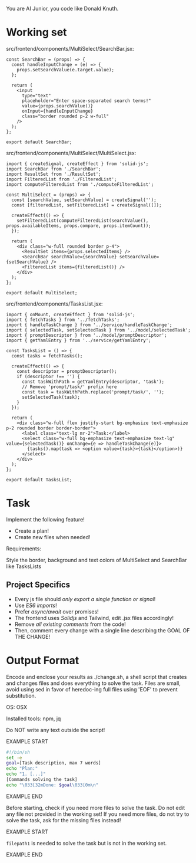 You are AI Junior, you code like Donald Knuth.
# Working set

src/frontend/components/MultiSelect/SearchBar.jsx:
```
const SearchBar = (props) => {
  const handleInputChange = (e) => {
    props.setSearchValue(e.target.value);
  };

  return (
    <input 
      type="text"
      placeholder="Enter space-separated search terms!"
      value={props.searchValue()}
      onInput={handleInputChange}
      class="border rounded p-2 w-full"
    />
  );
};

export default SearchBar;

```

src/frontend/components/MultiSelect/MultiSelect.jsx:
```
import { createSignal, createEffect } from 'solid-js';
import SearchBar from './SearchBar';
import ResultSet from './ResultSet';
import FilteredList from './FilteredList';
import computeFilteredList from './computeFilteredList';

const MultiSelect = (props) => {
  const [searchValue, setSearchValue] = createSignal('');
  const [filteredList, setFilteredList] = createSignal([]);

  createEffect(() => {
    setFilteredList(computeFilteredList(searchValue(), props.availableItems, props.compare, props.itemCount));
  });

  return (
    <div class="w-full rounded border p-4">
      <ResultSet items={props.selectedItems} />
      <SearchBar searchValue={searchValue} setSearchValue={setSearchValue} />
      <FilteredList items={filteredList()} />
    </div>
  );
};

export default MultiSelect;

```

src/frontend/components/TasksList.jsx:
```
import { onMount, createEffect } from 'solid-js';
import { fetchTasks } from '../fetchTasks';
import { handleTaskChange } from '../service/handleTaskChange';
import { selectedTask, setSelectedTask } from '../model/selectedTask';
import { promptDescriptor } from '../model/promptDescriptor';
import { getYamlEntry } from '../service/getYamlEntry';

const TasksList = () => {
  const tasks = fetchTasks();

  createEffect(() => {
    const descriptor = promptDescriptor();
    if (descriptor !== '') {
      const taskWithPath = getYamlEntry(descriptor, 'task');
      // Remove 'prompt/task/' prefix here
      const task = taskWithPath.replace('prompt/task/', '');
      setSelectedTask(task);
    }
  });

  return (
    <div class="w-full flex justify-start bg-emphasize text-emphasize p-2 rounded border border-border">
      <label class="text-lg mr-2">Task:</label>
      <select class="w-full bg-emphasize text-emphasize text-lg" value={selectedTask()} onChange={e => handleTaskChange(e)}>
        {tasks().map(task => <option value={task}>{task}</option>)}
      </select>
    </div>
  );
};

export default TasksList;

```


# Task

Implement the following feature!

- Create a plan!
- Create new files when needed!

Requirements:

Style the border, background and text colors of MultiSelect and SearchBar like TasksLists



## Project Specifics

- Every js file should *only export a single function or signal*!
- Use *ES6 imports*!
- Prefer *async/await* over promises!
- The frontend uses *Solidjs* and Tailwind, edit .jsx files accordingly!
- Remove _all existing comments_ from the code!
- Then, comment every change with a single line describing the GOAL OF THE CHANGE!


# Output Format

Encode and enclose your results as ./change.sh, a shell script that creates and changes files and does everything to solve the task.
Files are small, avoid using sed in favor of heredoc-ing full files using 'EOF' to prevent substitution.

OS: OSX

Installed tools: npm, jq


Do NOT write any text outside the script!

EXAMPLE START

```sh
#!/bin/sh
set -e
goal=[Task description, max 7 words]
echo "Plan:"
echo "1. [...]"
[Commands solving the task]
echo "\033[32mDone: $goal\033[0m\n"
```

EXAMPLE END

Before starting, check if you need more files to solve the task.
Do not edit any file not provided in the working set!
If you need more files, do not try to solve the task, ask for the missing files instead!

EXAMPLE START

`filepath1` is needed to solve the task but is not in the working set.

EXAMPLE END


